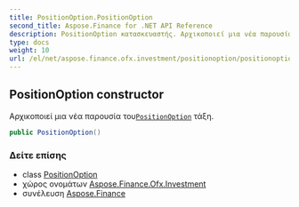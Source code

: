 ```yaml
---
title: PositionOption.PositionOption
second_title: Aspose.Finance for .NET API Reference
description: PositionOption κατασκευαστής. Αρχικοποιεί μια νέα παρουσία τουPositionOption τάξη.
type: docs
weight: 10
url: /el/net/aspose.finance.ofx.investment/positionoption/positionoption/
---
```

## PositionOption constructor

Αρχικοποιεί μια νέα παρουσία του[`PositionOption`](../) τάξη.

```csharp
public PositionOption()
```

### Δείτε επίσης

* class [PositionOption](../)
* χώρος ονομάτων [Aspose.Finance.Ofx.Investment](../../positionoption/)
* συνέλευση [Aspose.Finance](../../../)


